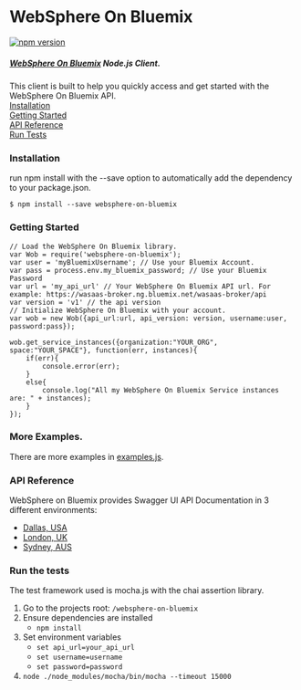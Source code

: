 # WebSphere On Bluemix
[![npm version](https://badge.fury.io/js/websphere-on-bluemix.svg)](https://badge.fury.io/js/websphere-on-bluemix)

##### [WebSphere On Bluemix](https://console.ng.bluemix.net/docs/services/ApplicationServeronCloud/index.html) Node.js Client.

This client is built to help you quickly access and get started with the WebSphere On Bluemix API.  
[Installation](#installation)  
[Getting Started](#getting-started)  
[API Reference](#api-reference)  
[Run Tests](#run-the-tests)  


### Installation
run npm install with the --save option to automatically add the dependency to your package.json.

`$ npm install --save websphere-on-bluemix`

### Getting Started
```
// Load the WebSphere On Bluemix library.
var Wob = require('websphere-on-bluemix');
var user = 'myBluemixUsername'; // Use your Bluemix Account.
var pass = process.env.my_bluemix_password; // Use your Bluemix Password
var url = 'my_api_url' // Your WebSphere On Bluemix API url. For example: https://wasaas-broker.ng.bluemix.net/wasaas-broker/api
var version = 'v1' // the api version
// Initialize WebSphere On Bluemix with your account.
var wob = new Wob({api_url:url, api_version: version, username:user, password:pass});

wob.get_service_instances({organization:"YOUR_ORG", space:"YOUR_SPACE"}, function(err, instances){
	if(err){
		console.error(err);
	}
	else{
		console.log("All my WebSphere On Bluemix Service instances are: " + instances);
	}
});
```
### More Examples.

There are more examples in [examples.js](https://github.com/alohr51/websphere-on-bluemix/blob/master/example/examples.js).

### API Reference
WebSphere on Bluemix provides Swagger UI API Documentation in 3 different environments:
  * [Dallas, USA](https://wasaas-broker.ng.bluemix.net/wasaas-broker/api)
  * [London, UK](https://wasaas-broker.eu-gb.bluemix.net/wasaas-broker/api)
  * [Sydney, AUS](https://wasaas-broker.au-syd.bluemix.net/wasaas-broker/api)

### Run the tests
  The test framework used is mocha.js with the chai assertion library.

1. Go to the projects root: `/websphere-on-bluemix`
1. Ensure dependencies are installed
   * `npm install`
1. Set environment variables
   * `set api_url=your_api_url`
   * `set username=username`
   * `set password=password`
1. `node ./node_modules/mocha/bin/mocha --timeout 15000`
